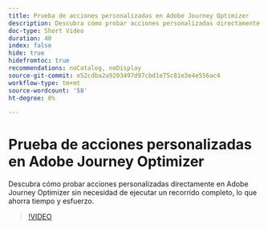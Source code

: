```yaml
---
title: Prueba de acciones personalizadas en Adobe Journey Optimizer
description: Descubra cómo probar acciones personalizadas directamente en Adobe Journey Optimizer sin necesidad de ejecutar un recorrido completo, lo que ahorra tiempo y esfuerzo.
doc-type: Short Video
duration: 40
index: false
hide: true
hidefromtoc: true
recommendations: noCatalog, noDisplay
source-git-commit: e52cdba2a9203497d97cbd1e75c81e3e4e556ac4
workflow-type: tm+mt
source-wordcount: '58'
ht-degree: 0%

---
```



# Prueba de acciones personalizadas en Adobe Journey Optimizer

Descubra cómo probar acciones personalizadas directamente en Adobe Journey Optimizer sin necesidad de ejecutar un recorrido completo, lo que ahorra tiempo y esfuerzo.

<!-- 62_S522_3442522_39_testing-custom-actions-in-adobe-journey-optimizer -->
>[!VIDEO](https://video.tv.adobe.com/v/3460438/?learn=on&enablevpops=true&captions=spa)
